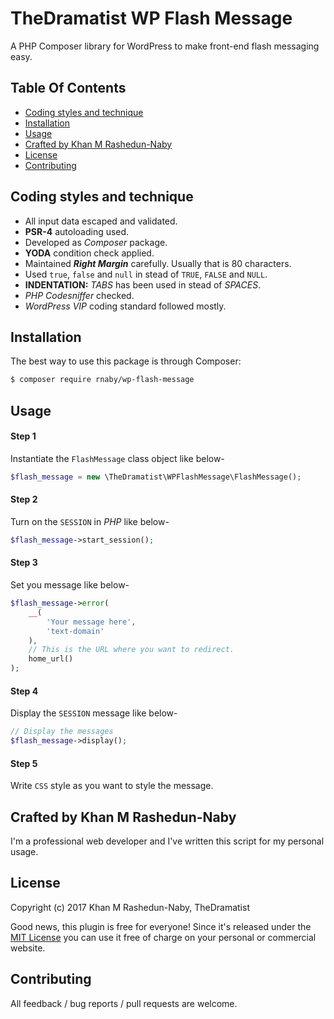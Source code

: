 # TheDramatist WP Flash Message

A PHP Composer library for WordPress to make front-end flash messaging easy.

## Table Of Contents

* [Coding styles and technique](#coding-styles-and-technique)
* [Installation](#installation)
* [Usage](#usage)
* [Crafted by Khan M Rashedun-Naby](#crafted-by-khan)
* [License](#license)
* [Contributing](#contributing)

## Coding styles and technique
* All input data escaped and validated.
* **PSR-4** autoloading used.
* Developed as *Composer* package.
* **YODA** condition check applied.
* Maintained ***Right Margin*** carefully. Usually that is 80 characters.
* Used `true`, `false` and `null` in stead of `TRUE`, `FALSE` and `NULL`.
* **INDENTATION:** *TABS* has been used in stead of *SPACES*.
* *PHP Codesniffer* checked.
* *WordPress VIP* coding standard followed mostly.

## Installation

The best way to use this package is through Composer:

```BASH
$ composer require rnaby/wp-flash-message
```

## Usage

#### Step 1
Instantiate the `FlashMessage` class object like below-
```php
$flash_message = new \TheDramatist\WPFlashMessage\FlashMessage();
```
#### Step 2
Turn on the `SESSION` in *PHP* like below-
```php
$flash_message->start_session();
```
#### Step 3
Set you message like below-
```php
$flash_message->error(
	__(
		'Your message here',
		'text-domain'
	),
	// This is the URL where you want to redirect.
	home_url()
);
```
#### Step 4
Display the `SESSION` message like below-
```php
// Display the messages
$flash_message->display();
```
#### Step 5
Write `CSS` style as you want to style the message.

## Crafted by Khan M Rashedun-Naby

I'm a professional web developer and I've written this script for my personal usage.

## License

Copyright (c) 2017 Khan M Rashedun-Naby, TheDramatist

Good news, this plugin is free for everyone! Since it's released under the [MIT License](LICENSE) you can use it free of charge on your personal or commercial website.

## Contributing

All feedback / bug reports / pull requests are welcome.
